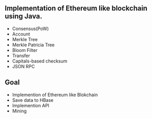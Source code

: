 ## Implementation of Ethereum like blockchain using Java.

- Consensus(PoW)
- Account
- Merkle Tree
- Merkle Patricia Tree
- Bloom Filter
- Transfer
- Capitals-based checksum
- JSON RPC

## Goal

- Implemention of Ethereum like Blokchain
- Save data to HBase
- Implemention API
- Mining


